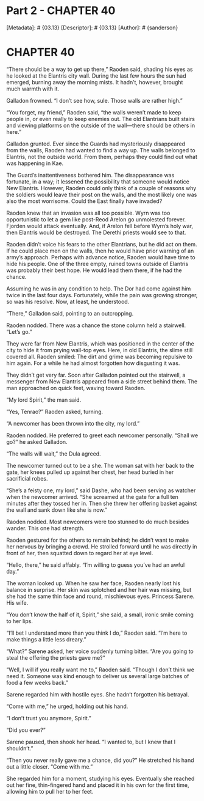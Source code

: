 # Part 2 - CHAPTER 40
[Metadata]: # {03.13}
[Descriptor]: # {03.13}
[Author]: # {sanderson}

# CHAPTER 40
“There should be a way to get up there,” Raoden said, shading his eyes as he
looked at the Elantris city wall. During the last few hours the sun had
emerged, burning away the morning mists. It hadn’t, however, brought much
warmth with it.

Galladon frowned. “I don’t see how, sule. Those walls are rather high.”

“You forget, my friend,” Raoden said, “the walls weren’t made to keep people
in, or even really to keep enemies out. The old Elantrians built stairs and
viewing platforms on the outside of the wall—there should be others in here.”

Galladon grunted. Ever since the Guards had mysteriously disappeared from the
walls, Raoden had wanted to find a way up. The walls belonged to Elantris, not
the outside world. From them, perhaps they could find out what was happening in
Kae.

The Guard’s inattentiveness bothered him. The disappearance was fortunate, in a
way; it lessened the possibility that someone would notice New Elantris.
However, Raoden could only think of a couple of reasons why the soldiers would
leave their post on the walls, and the most likely one was also the most
worrisome. Could the East finally have invaded?

Raoden knew that an invasion was all too possible. Wyrn was too opportunistic
to let a gem like post-Reod Arelon go unmolested forever. Fjorden would attack
eventually. And, if Arelon fell before Wyrn’s holy war, then Elantris would be
destroyed. The Derethi priests would see to that.

Raoden didn’t voice his fears to the other Elantrians, but he did act on them.
If he could place men on the walls, then he would have prior warning of an
army’s approach. Perhaps with advance notice, Raoden would have time to hide
his people. One of the three empty, ruined towns outside of Elantris was
probably their best hope. He would lead them there, if he had the chance.

Assuming he was in any condition to help. The Dor had come against him twice in
the last four days. Fortunately, while the pain was growing stronger, so was
his resolve. Now, at least, he understood.

“There,” Galladon said, pointing to an outcropping.

Raoden nodded. There was a chance the stone column held a stairwell. “Let’s
go.”

They were far from New Elantris, which was positioned in the center of the city
to hide it from prying wall-top eyes. Here, in old Elantris, the slime still
covered all. Raoden smiled: The dirt and grime was becoming repulsive to him
again. For a while he had almost forgotten how disgusting it was.

They didn’t get very far. Soon after Galladon pointed out the stairwell, a
messenger from New Elantris appeared from a side street behind them. The man
approached on quick feet, waving toward Raoden.

“My lord Spirit,” the man said.

“Yes, Tenrao?” Raoden asked, turning.

“A newcomer has been thrown into the city, my lord.”

Raoden nodded. He preferred to greet each newcomer personally. “Shall we go?”
he asked Galladon.

“The walls will wait,” the Dula agreed.


The newcomer turned out to be a she. The woman sat with her back to the gate,
her knees pulled up against her chest, her head buried in her sacrificial
robes.

“She’s a feisty one, my lord,” said Dashe, who had been serving as watcher when
the newcomer arrived. “She screamed at the gate for a full ten minutes after
they tossed her in. Then she threw her offering basket against the wall and
sank down like she is now.”

Raoden nodded. Most newcomers were too stunned to do much besides wander. This
one had strength.

Raoden gestured for the others to remain behind; he didn’t want to make her
nervous by bringing a crowd. He strolled forward until he was directly in front
of her, then squatted down to regard her at eye level.

“Hello, there,” he said affably. “I’m willing to guess you’ve had an awful
day.”

The woman looked up. When he saw her face, Raoden nearly lost his balance in
surprise. Her skin was splotched and her hair was missing, but she had the same
thin face and round, mischievous eyes. Princess Sarene. His wife.

“You don’t know the half of it, Spirit,” she said, a small, ironic smile coming
to her lips.

“I’ll bet I understand more than you think I do,” Raoden said. “I’m here to
make things a little less dreary.”

“What?” Sarene asked, her voice suddenly turning bitter. “Are you going to
steal the offering the priests gave me?”

“Well, I will if you really want me to,” Raoden said. “Though I don’t think we
need it. Someone was kind enough to deliver us several large batches of food a
few weeks back.”

Sarene regarded him with hostile eyes. She hadn’t forgotten his betrayal.

“Come with me,” he urged, holding out his hand.

“I don’t trust you anymore, Spirit.”

“Did you ever?”

Sarene paused, then shook her head. “I wanted to, but I knew that I shouldn’t.”

“Then you never really gave me a chance, did you?” He stretched his hand out a
little closer. “Come with me.”

She regarded him for a moment, studying his eyes. Eventually she reached out
her fine, thin-fingered hand and placed it in his own for the first time,
allowing him to pull her to her feet.

